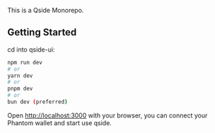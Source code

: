 This is a Qside Monorepo.

## Getting Started

cd into qside-ui:

```bash
npm run dev
# or
yarn dev
# or
pnpm dev
# or
bun dev (preferred)
```

Open [http://localhost:3000](http://localhost:3000) with your browser, you can connect your Phantom wallet and start use qside.







